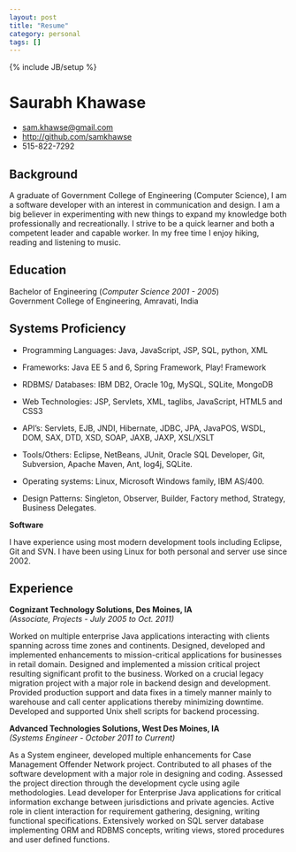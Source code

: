 ```yaml
---
layout: post
title: "Resume"
category: personal
tags: []
---
```

{% include JB/setup %}


# Saurabh Khawase

 * <sam.khawse@gmail.com>
 * <http://github.com/samkhawse>
 * 515-822-7292

## Background

A graduate of Government College of Engineering (Computer Science), I am a software developer with an interest in communication and design. I am a big believer in experimenting with new things to expand my knowledge both professionally and recreationally. I strive to be a quick learner and both a competent leader and capable worker. In my free time I enjoy hiking, reading and listening to music.

## Education

Bachelor of Engineering (*Computer Science 2001 - 2005*)                           
Government College of Engineering, Amravati, India

## Systems Proficiency

* Programming Languages: Java, JavaScript, JSP, SQL, python, XML 

* Frameworks: Java EE 5 and 6, Spring Framework, Play! Framework 

* RDBMS/ Databases: IBM DB2, Oracle 10g, MySQL, SQLite, MongoDB 

* Web Technologies: JSP, Servlets, XML, taglibs, JavaScript, HTML5 and CSS3 

* API’s: Servlets, EJB, JNDI, Hibernate, JDBC, JPA, JavaPOS, WSDL, DOM, SAX, DTD, XSD, SOAP, JAXB, JAXP, XSL/XSLT 

* Tools/Others: Eclipse, NetBeans, JUnit, Oracle SQL Developer, Git, Subversion, Apache Maven, Ant, log4j, SQLite. 

* Operating systems: Linux, Microsoft Windows family, IBM AS/400. 

* Design Patterns: Singleton, Observer, Builder, Factory method, Strategy, Business Delegates.

**Software**

I have experience using most modern development tools including Eclipse, Git and SVN. I have been using Linux for both personal and server use since 2002. 

## Experience

**Cognizant Technology Solutions, Des Moines, IA**                           
*(Associate, Projects - July 2005 to Oct. 2011)*

Worked on multiple enterprise Java applications interacting with clients spanning across time zones and continents. Designed, developed and implemented enhancements to mission-critical applications for businesses in retail domain. Designed and implemented a mission critical project resulting significant profit to the business. Worked on a crucial legacy migration project with a major role in backend design and development. Provided production support and data fixes in a timely manner mainly to warehouse and call center applications thereby minimizing downtime. Developed and supported Unix shell scripts for backend processing.


**Advanced Technologies Solutions, West Des Moines, IA**                           
*(Systems Engineer - October 2011 to Current)*

As a System engineer, developed multiple enhancements for Case Management Offender Network project. Contributed to all phases of the software development with a major role in designing and coding. Assessed the project direction through the development cycle using agile methodologies. Lead developer for Enterprise Java applications for critical information exchange between jurisdictions and private agencies. Active role in client interaction for requirement gathering, designing, writing functional specifications. Extensively worked on SQL server database implementing ORM and RDBMS concepts, writing views, stored procedures and user defined functions. 
 

